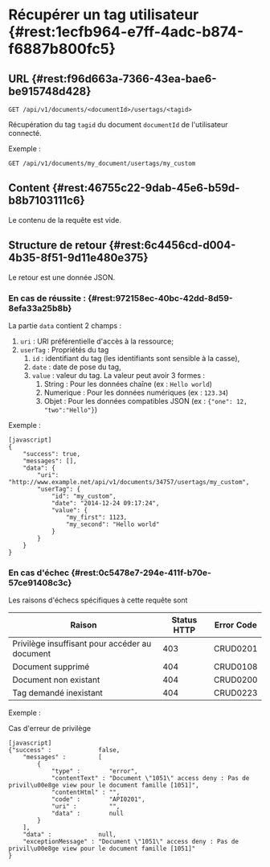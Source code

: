 # Récupérer un tag utilisateur {#rest:1ecfb964-e7ff-4adc-b874-f6887b800fc5}
## URL  {#rest:f96d663a-7366-43ea-bae6-be915748d428}

    GET /api/v1/documents/<documentId>/usertags/<tagid>

Récupération du tag `tagid` du document `documentId` de l'utilisateur connecté.

Exemple :

    GET /api/v1/documents/my_document/usertags/my_custom


## Content  {#rest:46755c22-9dab-45e6-b59d-b8b7103111c6}

Le contenu de la requête est vide.

## Structure de retour  {#rest:6c4456cd-d004-4b35-8f51-9d11e480e375}

Le retour est une donnée JSON.

### En cas de réussite :  {#rest:972158ec-40bc-42dd-8d59-8efa33a25b8b}

La partie `data` contient 2 champs :

1.  `uri` : URI préférentielle d'accès à la ressource;
1.  `userTag` : Propriétés du tag
    1.  `id` : identifiant du tag (les identifiants sont sensible à la casse),
    1.  `date` : date de pose du tag,
    1.  `value` : valeur du tag. La valeur peut avoir 3 formes :
        1. String : Pour les données chaîne (ex : `Hello world`)
        1. Numerique : Pour les données numériques (ex : `123.34`)
        1. Objet : Pour les données compatibles JSON (ex : `{"one": 12, "two":"Hello"}`)

Exemple :

    [javascript]
    {
        "success": true,
        "messages": [],
        "data": {
            "uri": "http://www.example.net/api/v1/documents/34757/usertags/my_custom",
            "userTag": {
                "id": "my_custom",
                "date": "2014-12-24 09:17:24",
                "value": {
                    "my_first": 1123,
                    "my_second": "Hello world"
                }
            }
        }
    }


### En cas d'échec  {#rest:0c5478e7-294e-411f-b70e-57ce91408c3c}
Les raisons d'échecs spécifiques à cette requête sont 


|                     Raison                     | Status HTTP | Error Code |
| ---------------------------------------------- | ----------- | ---------- |
| Privilège insuffisant pour accéder au document |         403 | CRUD0201   |
| Document supprimé                              |         404 | CRUD0108   |
| Document non existant                          |         404 | CRUD0200   |
| Tag demandé inexistant                         |         404 | CRUD0223   |

Exemple : 

Cas d'erreur de privilège

    [javascript]
    {"success" :             false,
        "messages" :         [
            {
                "type" :        "error",
                "contentText" : "Document \"1051\" access deny : Pas de privil\u00e8ge view pour le document famille [1051]",
                "contentHtml" : "",
                "code" :        "API0201",
                "uri" :         "",
                "data" :        null
            }
        ],
        "data" :             null,
        "exceptionMessage" : "Document \"1051\" access deny : Pas de privil\u00e8ge view pour le document famille [1051]"
    }


